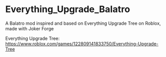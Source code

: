 # Everything_Upgrade_Balatro
A Balatro mod inspired and based on Everything Upgrade Tree on Roblox, made with Joker Forge


Everything Upgrade Tree: https://www.roblox.com/games/122809141833750/Everything-Upgrade-Tree
